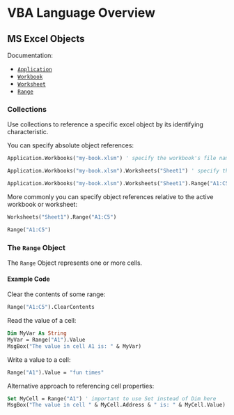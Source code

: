 # VBA Language Overview

## MS Excel Objects

Documentation:

  + [`Application`](https://msdn.microsoft.com/en-us/vba/excel-vba/articles/application-object-excel)
  + [`Workbook`](https://msdn.microsoft.com/en-us/vba/excel-vba/articles/workbook-object-excel)
  + [`Worksheet`](https://msdn.microsoft.com/en-us/vba/excel-vba/articles/worksheet-object-excel)
  + [`Range`](https://msdn.microsoft.com/en-us/vba/excel-vba/articles/range-object-excel)

### Collections

Use collections to reference a specific excel object by its identifying characteristic.

You can specify absolute object references:

```vb
Application.Workbooks("my-book.xlsm") ' specify the workbook's file name

Application.Workbooks("my-book.xlsm").Worksheets("Sheet1") ' specify the sheet name

Application.Workbooks("my-book.xlsm").Worksheets("Sheet1").Range("A1:C5") ' specify the address of a range of cells
```

More commonly you can specify object references relative to the active workbook or worksheet:

```vb
Worksheets("Sheet1").Range("A1:C5")

Range("A1:C5")
```

### The `Range` Object

The `Range` Object represents one or more cells.

#### Example Code

Clear the contents of some range:

```vb
Range("A1:C5").ClearContents
```

Read the value of a cell:

```vb
Dim MyVar As String
MyVar = Range("A1").Value
MsgBox("The value in cell A1 is: " & MyVar)
```

Write a value to a cell:

```vb
Range("A1").Value = "fun times"
```

Alternative approach to referencing cell properties:

```vb
Set MyCell = Range("A1") ' important to use Set instead of Dim here
MsgBox("The value in cell " & MyCell.Address & " is: " & MyCell.Value)
```
